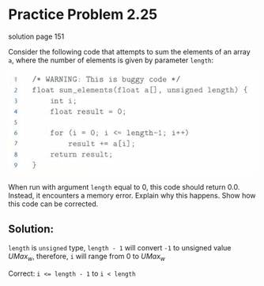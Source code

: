 # Practice Problem 2.25
solution page 151

Consider the following code that attempts to sum the elements of an array `a`, where the number of elements is given by parameter `length`:

![](images/2.25.jpg)

When run with argument `length` equal to 0, this code should return 0.0. Instead, it encounters a memory error. Explain why this happens. Show how this code can be corrected.

## Solution:
`length` is `unsigned` type, `length - 1` will convert `-1` to unsigned value $UMax_w$, therefore, `i` will range from 0 to $UMax_w$

Correct: `i <= length - 1` to `i < length`